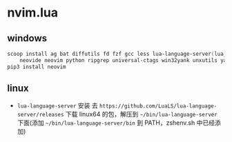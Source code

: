 # nvim.lua

## windows
```ps1
scoop install ag bat diffutils fd fzf gcc less lua-language-server(lua_ls) \
    neovide neovim python ripgrep universal-ctags win32yank unxutils yarn lua
pip3 install neovim
```

## linux
+ `lua-language-server` 安装
去 `https://github.com/LuaLS/lua-language-server/releases` 下载 linux64 的包，解压到 `~/bin/lua-language-server` 下面(添加 `~/bin/lua-language-server/bin` 到 PATH，zshenv.sh 中已经添加)
